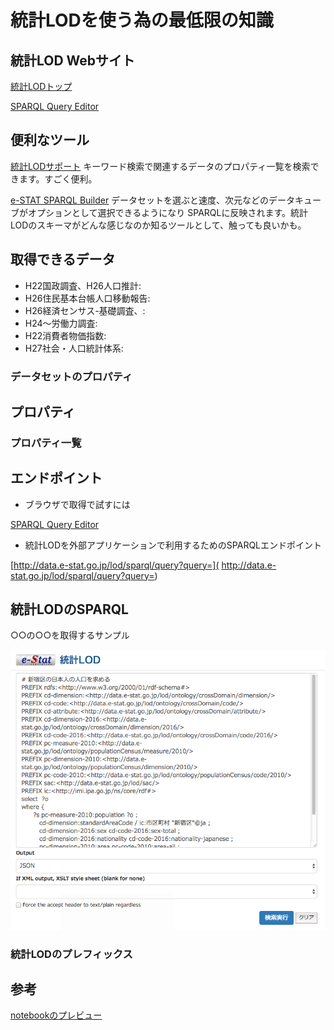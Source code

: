 # 統計LODを使う為の最低限の知識

## 統計LOD Webサイト

[統計LODトップ](http://data.e-stat.go.jp/lodw/)

[SPARQL Query Editor](http://data.e-stat.go.jp/lod/sparql/)


## 便利なツール

[統計LODサポート](http://idease.info/lodstat/)
キーワード検索で関連するデータのプロパティ一覧を検索できます。すごく便利。


[e-STAT SPARQL Builder](http://www.kanzaki.com/works/2016/pub/estat.html)
データセットを選ぶと速度、次元などのデータキューブがオプションとして選択できるようになり
SPARQLに反映されます。統計LODのスキーマがどんな感じなのか知るツールとして、触っても良いかも。


## 取得できるデータ

- H22国政調査、H26人口推計:[]()
- H26住民基本台帳人口移動報告:[]()
- H26経済センサス-基礎調査、:[]()
- H24〜労働力調査:[]()
- H22消費者物価指数:[]()
- H27社会・人口統計体系:[]()

### データセットのプロパティ

## プロパティ

### プロパティ一覧



## エンドポイント

- ブラウザで取得で試すには

[SPARQL Query Editor](http://data.e-stat.go.jp/lod/sparql/)

- 統計LODを外部アプリケーションで利用するためのSPARQLエンドポイント

[http://data.e-stat.go.jp/lod/sparql/query?query=]( http://data.e-stat.go.jp/lod/sparql/query?query=)

## 統計LODのSPARQL

○○の○○を取得するサンプル

![統計LOD SPARQLエディタ画面](sample_screenshot.png)


### 統計LODのプレフィックス


## 参考



[notebookのプレビュー](http://nbviewer.jupyter.org/github/dogrunjp/hello_estat_lod/blob/master/index.ipynb)

